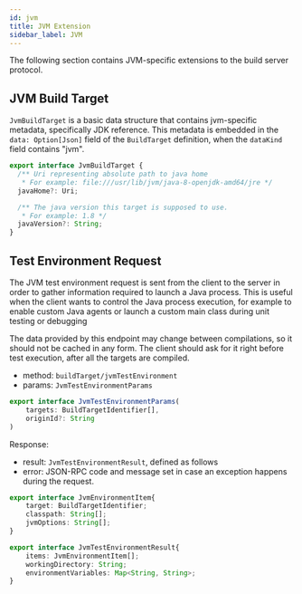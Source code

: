 ```yaml
---
id: jvm
title: JVM Extension
sidebar_label: JVM
---
```


The following section contains JVM-specific extensions to the build server
protocol.

## JVM Build Target

`JvmBuildTarget` is a basic data structure that contains jvm-specific
metadata, specifically JDK reference. This metadata is embedded in
the `data: Option[Json]` field of the `BuildTarget` definition, when
the `dataKind` field contains "jvm".

```ts
export interface JvmBuildTarget {
  /** Uri representing absolute path to java home
   * For example: file:///usr/lib/jvm/java-8-openjdk-amd64/jre */
  javaHome?: Uri;

  /** The java version this target is supposed to use.
   * For example: 1.8 */
  javaVersion?: String;
}
```

## Test Environment Request

The JVM test environment request is sent from the client to the server in order to
gather information required to launch a Java process. This is useful when the
client wants to control the Java process execution, for example to enable custom
Java agents or launch a custom main class during unit testing or debugging

The data provided by this endpoint may change between compilations, so it should
not be cached in any form. The client should ask for it right before test execution,
after all the targets are compiled.

- method: `buildTarget/jvmTestEnvironment`
- params: `JvmTestEnvironmentParams`

```ts
export interface JvmTestEnvironmentParams(
    targets: BuildTargetIdentifier[],
    originId?: String
)
```

Response:

- result: `JvmTestEnvironmentResult`, defined as follows
- error: JSON-RPC code and message set in case an exception happens during the
  request.

```ts
export interface JvmEnvironmentItem{
    target: BuildTargetIdentifier;
    classpath: String[];
    jvmOptions: String[];
}

export interface JvmTestEnvironmentResult{
    items: JvmEnvironmentItem[];
    workingDirectory: String;
    environmentVariables: Map<String, String>;
}
```
